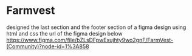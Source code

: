 # Farmvest
designed the last section and the footer section of a figma design using html and css
the url of the figma design below
https://www.figma.com/file/bZLsDFpwExujhty9wo2gnF/FarmVest-(Community)?node-id=1%3A858
